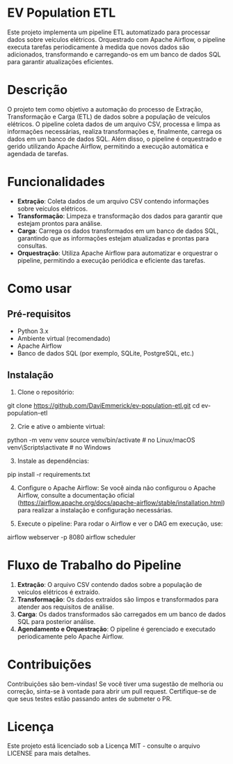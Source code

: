 # EV Population ETL

Este projeto implementa um pipeline ETL automatizado para processar dados sobre veículos elétricos. Orquestrado com Apache Airflow, o pipeline executa tarefas periodicamente à medida que novos dados são adicionados, transformando e carregando-os em um banco de dados SQL para garantir atualizações eficientes.

# Descrição

O projeto tem como objetivo a automação do processo de Extração, Transformação e Carga (ETL) de dados sobre a população de veículos elétricos. O pipeline coleta dados de um arquivo CSV, processa e limpa as informações necessárias, realiza transformações e, finalmente, carrega os dados em um banco de dados SQL. Além disso, o pipeline é orquestrado e gerido utilizando Apache Airflow, permitindo a execução automática e agendada de tarefas.

# Funcionalidades

- **Extração**: Coleta dados de um arquivo CSV contendo informações sobre veículos elétricos.
- **Transformação**: Limpeza e transformação dos dados para garantir que estejam prontos para análise.
- **Carga**: Carrega os dados transformados em um banco de dados SQL, garantindo que as informações estejam atualizadas e prontas para consultas.
- **Orquestração**: Utiliza Apache Airflow para automatizar e orquestrar o pipeline, permitindo a execução periódica e eficiente das tarefas.

# Como usar

## Pré-requisitos

- Python 3.x
- Ambiente virtual (recomendado)
- Apache Airflow
- Banco de dados SQL (por exemplo, SQLite, PostgreSQL, etc.)

## Instalação

1. Clone o repositório:

git clone https://github.com/DaviEmmerick/ev-population-etl.git 
cd ev-population-etl

2. Crie e ative o ambiente virtual:

python -m venv venv source venv/bin/activate # no Linux/macOS 
venv\Scripts\activate # no Windows

3. Instale as dependências:

pip install -r requirements.txt

4. Configure o Apache Airflow:
Se você ainda não configurou o Apache Airflow, consulte a documentação oficial (https://airflow.apache.org/docs/apache-airflow/stable/installation.html) para realizar a instalação e configuração necessárias.

5. Execute o pipeline:
Para rodar o Airflow e ver o DAG em execução, use:

airflow webserver -p 8080 airflow scheduler

# Fluxo de Trabalho do Pipeline

1. **Extração**: O arquivo CSV contendo dados sobre a população de veículos elétricos é extraído.
2. **Transformação**: Os dados extraídos são limpos e transformados para atender aos requisitos de análise.
3. **Carga**: Os dados transformados são carregados em um banco de dados SQL para posterior análise.
4. **Agendamento e Orquestração**: O pipeline é gerenciado e executado periodicamente pelo Apache Airflow.

# Contribuições

Contribuições são bem-vindas! Se você tiver uma sugestão de melhoria ou correção, sinta-se à vontade para abrir um pull request. Certifique-se de que seus testes estão passando antes de submeter o PR.

# Licença

Este projeto está licenciado sob a Licença MIT - consulte o arquivo LICENSE para mais detalhes.

